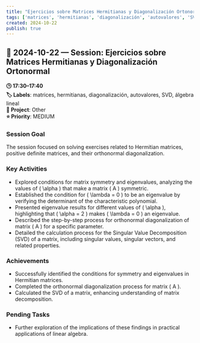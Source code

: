 ```yaml
---
title: "Ejercicios sobre Matrices Hermitianas y Diagonalización Ortonormal"
tags: ['matrices', 'hermitianas', 'diagonalización', 'autovalores', 'SVD', 'álgebra lineal']
created: 2024-10-22
publish: true
---
```


## 📅 2024-10-22 — Session: Ejercicios sobre Matrices Hermitianas y Diagonalización Ortonormal

**🕒 17:30–17:40**  
**🏷️ Labels**: matrices, hermitianas, diagonalización, autovalores, SVD, álgebra lineal  
**📂 Project**: Other  
**⭐ Priority**: MEDIUM  


### Session Goal
The session focused on solving exercises related to Hermitian matrices, positive definite matrices, and their orthonormal diagonalization.

### Key Activities
- Explored conditions for matrix symmetry and eigenvalues, analyzing the values of \( \alpha \) that make a matrix \( A \) symmetric.
- Established the condition for \( \lambda = 0 \) to be an eigenvalue by verifying the determinant of the characteristic polynomial.
- Presented eigenvalue results for different values of \( \alpha \), highlighting that \( \alpha = 2 \) makes \( \lambda = 0 \) an eigenvalue.
- Described the step-by-step process for orthonormal diagonalization of matrix \( A \) for a specific parameter.
- Detailed the calculation process for the Singular Value Decomposition (SVD) of a matrix, including singular values, singular vectors, and related properties.

### Achievements
- Successfully identified the conditions for symmetry and eigenvalues in Hermitian matrices.
- Completed the orthonormal diagonalization process for matrix \( A \).
- Calculated the SVD of a matrix, enhancing understanding of matrix decomposition.

### Pending Tasks
- Further exploration of the implications of these findings in practical applications of linear algebra.
